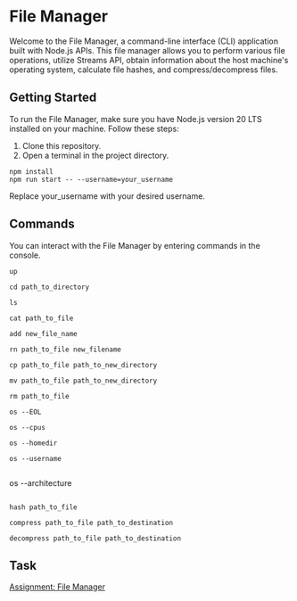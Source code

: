# File Manager

Welcome to the File Manager, a command-line interface (CLI) application built with Node.js APIs. This file manager allows you to perform various file operations, utilize Streams API, obtain information about the host machine's operating system, calculate file hashes, and compress/decompress files.

## Getting Started

To run the File Manager, make sure you have Node.js version 20 LTS installed on your machine. Follow these steps:

1. Clone this repository.
2. Open a terminal in the project directory.

```
npm install
npm run start -- --username=your_username
```

Replace your_username with your desired username.

## Commands

You can interact with the File Manager by entering commands in the console.

```
up
```

```
cd path_to_directory
```

```
ls
```

```
cat path_to_file
```

```
add new_file_name
```

```
rn path_to_file new_filename
```

```
cp path_to_file path_to_new_directory
```

```
mv path_to_file path_to_new_directory
```

```
rm path_to_file
```

```
os --EOL
```

```
os --cpus
```

```
os --homedir
```

```
os --username
```

```

```

os --architecture

```

```

```
hash path_to_file
```

```
compress path_to_file path_to_destination
```

```
decompress path_to_file path_to_destination
```

## Task

[Assignment: File Manager](https://github.com/AlreadyBored/nodejs-assignments/blob/main/assignments/file-manager/assignment.md)
